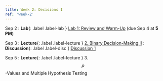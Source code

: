 ```yaml
---
title: Week 2: Decisions I
ref: 'week-2'
---
```


Sep 2
: **Lab**{: .label .label-lab } [Lab 1: Review and Warm-Up](https://data102.datahub.berkeley.edu/hub/user-redirect/git-pull?repo=https%3A%2F%2Fgithub.com%2Fds-102%2Ffa24-materials&urlpath=lab%2Ftree%2Ffa24-materials%2Flab%2Flab01%2Flab01.ipynb&branch=main) (due Sep 4 at **5 PM**)

Sep 3
: **Lecture**{: .label .label-lecture } [2. Binary Decision-Making II](lecture/lec02)
: **Discussion**{: .label .label-disc } [Discussion 1](https://drive.google.com/file/d/1_KGZs8kRbHutxizjEnNsw7osFjkPnp77/view?usp=drive_link)

Sep 5
: **Lecture**{: .label .label-lecture } 3. $$p$$-Values and Multiple Hypothesis Testing
<!-- vitamin here -->

<!-- Sept 6 -->
<!-- hw1 here -->